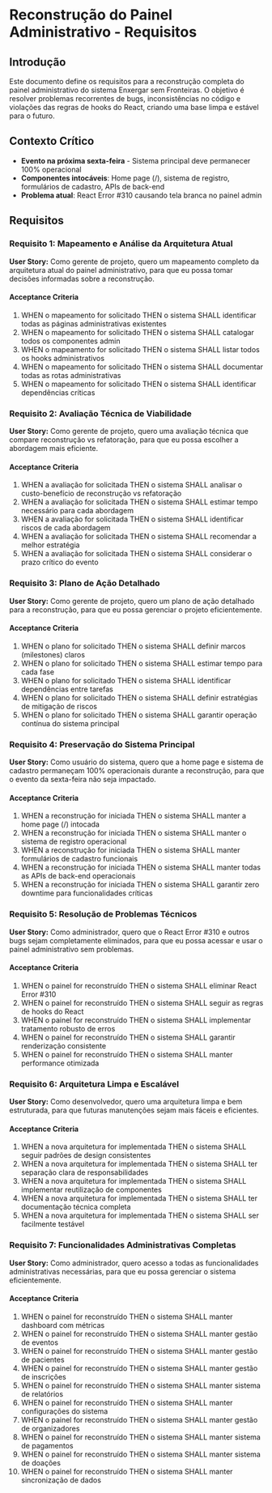 # Reconstrução do Painel Administrativo - Requisitos

## Introdução

Este documento define os requisitos para a reconstrução completa do painel administrativo do sistema Enxergar sem Fronteiras. O objetivo é resolver problemas recorrentes de bugs, inconsistências no código e violações das regras de hooks do React, criando uma base limpa e estável para o futuro.

## Contexto Crítico

- **Evento na próxima sexta-feira** - Sistema principal deve permanecer 100% operacional
- **Componentes intocáveis**: Home page (/), sistema de registro, formulários de cadastro, APIs de back-end
- **Problema atual**: React Error #310 causando tela branca no painel admin

## Requisitos

### Requisito 1: Mapeamento e Análise da Arquitetura Atual

**User Story:** Como gerente de projeto, quero um mapeamento completo da arquitetura atual do painel administrativo, para que eu possa tomar decisões informadas sobre a reconstrução.

#### Acceptance Criteria

1. WHEN o mapeamento for solicitado THEN o sistema SHALL identificar todas as páginas administrativas existentes
2. WHEN o mapeamento for solicitado THEN o sistema SHALL catalogar todos os componentes admin
3. WHEN o mapeamento for solicitado THEN o sistema SHALL listar todos os hooks administrativos
4. WHEN o mapeamento for solicitado THEN o sistema SHALL documentar todas as rotas administrativas
5. WHEN o mapeamento for solicitado THEN o sistema SHALL identificar dependências críticas

### Requisito 2: Avaliação Técnica de Viabilidade

**User Story:** Como gerente de projeto, quero uma avaliação técnica que compare reconstrução vs refatoração, para que eu possa escolher a abordagem mais eficiente.

#### Acceptance Criteria

1. WHEN a avaliação for solicitada THEN o sistema SHALL analisar o custo-benefício de reconstrução vs refatoração
2. WHEN a avaliação for solicitada THEN o sistema SHALL estimar tempo necessário para cada abordagem
3. WHEN a avaliação for solicitada THEN o sistema SHALL identificar riscos de cada abordagem
4. WHEN a avaliação for solicitada THEN o sistema SHALL recomendar a melhor estratégia
5. WHEN a avaliação for solicitada THEN o sistema SHALL considerar o prazo crítico do evento

### Requisito 3: Plano de Ação Detalhado

**User Story:** Como gerente de projeto, quero um plano de ação detalhado para a reconstrução, para que eu possa gerenciar o projeto eficientemente.

#### Acceptance Criteria

1. WHEN o plano for solicitado THEN o sistema SHALL definir marcos (milestones) claros
2. WHEN o plano for solicitado THEN o sistema SHALL estimar tempo para cada fase
3. WHEN o plano for solicitado THEN o sistema SHALL identificar dependências entre tarefas
4. WHEN o plano for solicitado THEN o sistema SHALL definir estratégias de mitigação de riscos
5. WHEN o plano for solicitado THEN o sistema SHALL garantir operação contínua do sistema principal

### Requisito 4: Preservação do Sistema Principal

**User Story:** Como usuário do sistema, quero que a home page e sistema de cadastro permaneçam 100% operacionais durante a reconstrução, para que o evento da sexta-feira não seja impactado.

#### Acceptance Criteria

1. WHEN a reconstrução for iniciada THEN o sistema SHALL manter a home page (/) intocada
2. WHEN a reconstrução for iniciada THEN o sistema SHALL manter o sistema de registro operacional
3. WHEN a reconstrução for iniciada THEN o sistema SHALL manter formulários de cadastro funcionais
4. WHEN a reconstrução for iniciada THEN o sistema SHALL manter todas as APIs de back-end operacionais
5. WHEN a reconstrução for iniciada THEN o sistema SHALL garantir zero downtime para funcionalidades críticas

### Requisito 5: Resolução de Problemas Técnicos

**User Story:** Como administrador, quero que o React Error #310 e outros bugs sejam completamente eliminados, para que eu possa acessar e usar o painel administrativo sem problemas.

#### Acceptance Criteria

1. WHEN o painel for reconstruído THEN o sistema SHALL eliminar React Error #310
2. WHEN o painel for reconstruído THEN o sistema SHALL seguir as regras de hooks do React
3. WHEN o painel for reconstruído THEN o sistema SHALL implementar tratamento robusto de erros
4. WHEN o painel for reconstruído THEN o sistema SHALL garantir renderização consistente
5. WHEN o painel for reconstruído THEN o sistema SHALL manter performance otimizada

### Requisito 6: Arquitetura Limpa e Escalável

**User Story:** Como desenvolvedor, quero uma arquitetura limpa e bem estruturada, para que futuras manutenções sejam mais fáceis e eficientes.

#### Acceptance Criteria

1. WHEN a nova arquitetura for implementada THEN o sistema SHALL seguir padrões de design consistentes
2. WHEN a nova arquitetura for implementada THEN o sistema SHALL ter separação clara de responsabilidades
3. WHEN a nova arquitetura for implementada THEN o sistema SHALL implementar reutilização de componentes
4. WHEN a nova arquitetura for implementada THEN o sistema SHALL ter documentação técnica completa
5. WHEN a nova arquitetura for implementada THEN o sistema SHALL ser facilmente testável

### Requisito 7: Funcionalidades Administrativas Completas

**User Story:** Como administrador, quero acesso a todas as funcionalidades administrativas necessárias, para que eu possa gerenciar o sistema eficientemente.

#### Acceptance Criteria

1. WHEN o painel for reconstruído THEN o sistema SHALL manter dashboard com métricas
2. WHEN o painel for reconstruído THEN o sistema SHALL manter gestão de eventos
3. WHEN o painel for reconstruído THEN o sistema SHALL manter gestão de pacientes
4. WHEN o painel for reconstruído THEN o sistema SHALL manter gestão de inscrições
5. WHEN o painel for reconstruído THEN o sistema SHALL manter sistema de relatórios
6. WHEN o painel for reconstruído THEN o sistema SHALL manter configurações do sistema
7. WHEN o painel for reconstruído THEN o sistema SHALL manter gestão de organizadores
8. WHEN o painel for reconstruído THEN o sistema SHALL manter sistema de pagamentos
9. WHEN o painel for reconstruído THEN o sistema SHALL manter sistema de doações
10. WHEN o painel for reconstruído THEN o sistema SHALL manter sincronização de dados